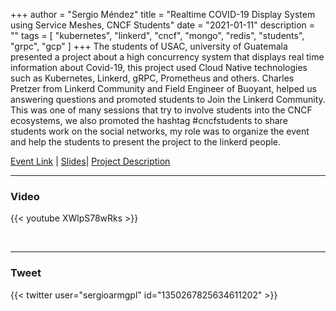+++
author = "Sergio Méndez"
title = "Realtime COVID-19 Display System using Service Meshes, CNCF Students"
date = "2021-01-11"
description = ""
tags = [
    "kubernetes",
    "linkerd",
    "cncf",
    "mongo",
    "redis",
    "students",
    "grpc",
    "gcp"
]
+++
The students of USAC, university of Guatemala presented a project about a high concurrency system that displays real time information about Covid-19, this project used Cloud Native technologies such as Kubernetes, Linkerd, gRPC, Prometheus and others. Charles Pretzer from Linkerd Community and Field Engineer of Buoyant, helped us answering questions and promoted students to Join the Linkerd Community. This was one of many sessions that try to involve students into the CNCF ecosystems, we also promoted the hashtag #cncfstudents to share students work on the social networks, my role was to organize the event and help the students to present the project to the linkerd people.


[Event Link](https://community.cncf.io/events/details/cncf-cloud-nativegt-presents-realtime-covid-19-display-system-using-service-meshes/) |
[Slides](https://docs.google.com/presentation/d/1qjy-FIRmFk0sjSVuAjJtKYuBrL3K2oMzNQZvKBfcic4/edit?usp=sharing)|
[Project Description](https://github.com/sergioarmgpl/operating-systems-usac-course)
<!--more-->
---

### Video

{{< youtube XWlpS78wRks >}}

<br>

---

### Tweet

{{< twitter user="sergioarmgpl" id="1350267825634611202" >}}

<br>